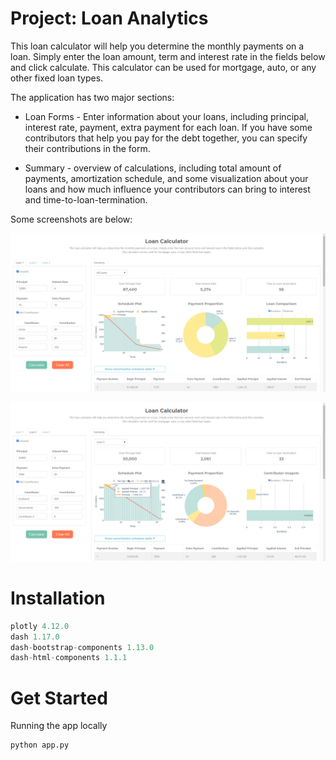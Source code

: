 



# Project: Loan Analytics

This loan calculator will help you determine the monthly payments on a loan. Simply enter the loan amount, term and interest rate in the fields below and click calculate. This calculator can be used for mortgage, auto, or any other fixed loan types.



The application has two major sections:

- Loan Forms - Enter information about your loans, including principal, interest rate, payment, extra payment for each loan. If you have some contributors that help you pay for the debt together, you can specify their contributions in the form.

- Summary - overview of calculations, including total amount of payments, amortization schedule, and some visualization about your loans and how much influence your contributors can bring to interest and time-to-loan-termination. 

  

Some screenshots are below:

<img src='images/image-20201129232636524-1606712723286.png'>







![image-20201129232720108](image-20201129232720108-1606713529887.png)



# Installation

```python
plotly 4.12.0
dash 1.17.0
dash-bootstrap-components 1.13.0
dash-html-components 1.1.1
```



# Get Started

Running the app locally

```cmd
python app.py
```



